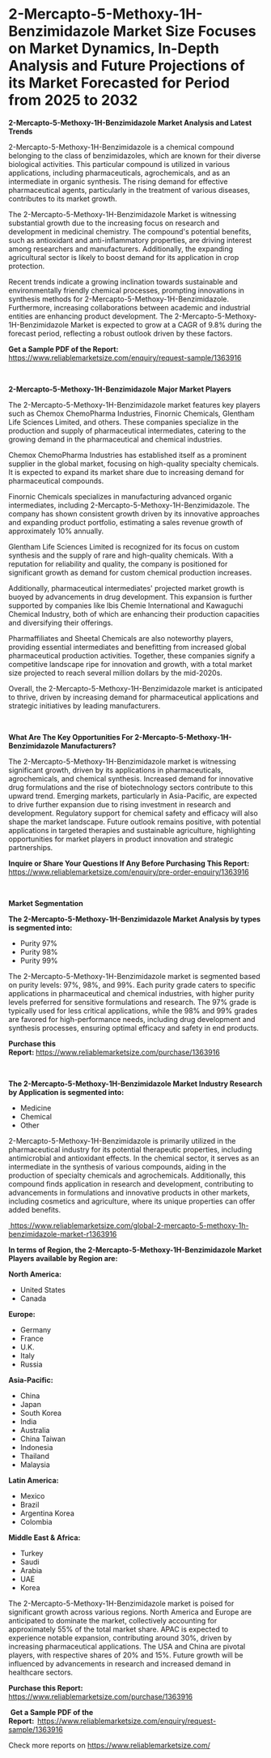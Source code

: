 <p><h1>2-Mercapto-5-Methoxy-1H-Benzimidazole Market Size Focuses on Market Dynamics, In-Depth Analysis and Future Projections of its Market Forecasted for Period from 2025 to 2032</h1></p><p><strong>2-Mercapto-5-Methoxy-1H-Benzimidazole Market Analysis and Latest Trends</strong></p>
<p><p>2-Mercapto-5-Methoxy-1H-Benzimidazole is a chemical compound belonging to the class of benzimidazoles, which are known for their diverse biological activities. This particular compound is utilized in various applications, including pharmaceuticals, agrochemicals, and as an intermediate in organic synthesis. The rising demand for effective pharmaceutical agents, particularly in the treatment of various diseases, contributes to its market growth.</p><p>The 2-Mercapto-5-Methoxy-1H-Benzimidazole Market is witnessing substantial growth due to the increasing focus on research and development in medicinal chemistry. The compound's potential benefits, such as antioxidant and anti-inflammatory properties, are driving interest among researchers and manufacturers. Additionally, the expanding agricultural sector is likely to boost demand for its application in crop protection.</p><p>Recent trends indicate a growing inclination towards sustainable and environmentally friendly chemical processes, prompting innovations in synthesis methods for 2-Mercapto-5-Methoxy-1H-Benzimidazole. Furthermore, increasing collaborations between academic and industrial entities are enhancing product development. The 2-Mercapto-5-Methoxy-1H-Benzimidazole Market is expected to grow at a CAGR of 9.8% during the forecast period, reflecting a robust outlook driven by these factors.</p></p>
<p><strong>Get a Sample PDF of the Report:&nbsp;</strong> <a href="https://www.reliablemarketsize.com/enquiry/request-sample/1363916?utm_campaign=1884&utm_medium=2&utm_source=Github&utm_content=ia&utm_term=03022025&utm_id=2-mercapto-5-methoxy-1h-benzimidazole">https://www.reliablemarketsize.com/enquiry/request-sample/1363916</a></p>
<p>&nbsp;</p>
<p><strong>2-Mercapto-5-Methoxy-1H-Benzimidazole Major Market Players</strong></p>
<p><p>The 2-Mercapto-5-Methoxy-1H-Benzimidazole market features key players such as Chemox ChemoPharma Industries, Finornic Chemicals, Glentham Life Sciences Limited, and others. These companies specialize in the production and supply of pharmaceutical intermediates, catering to the growing demand in the pharmaceutical and chemical industries.</p><p>Chemox ChemoPharma Industries has established itself as a prominent supplier in the global market, focusing on high-quality specialty chemicals. It is expected to expand its market share due to increasing demand for pharmaceutical compounds.</p><p>Finornic Chemicals specializes in manufacturing advanced organic intermediates, including 2-Mercapto-5-Methoxy-1H-Benzimidazole. The company has shown consistent growth driven by its innovative approaches and expanding product portfolio, estimating a sales revenue growth of approximately 10% annually.</p><p>Glentham Life Sciences Limited is recognized for its focus on custom synthesis and the supply of rare and high-quality chemicals. With a reputation for reliability and quality, the company is positioned for significant growth as demand for custom chemical production increases.</p><p>Additionally, pharmaceutical intermediates' projected market growth is buoyed by advancements in drug development. This expansion is further supported by companies like Ibis Chemie International and Kawaguchi Chemical Industry, both of which are enhancing their production capacities and diversifying their offerings.</p><p>Pharmaffiliates and Sheetal Chemicals are also noteworthy players, providing essential intermediates and benefitting from increased global pharmaceutical production activities. Together, these companies signify a competitive landscape ripe for innovation and growth, with a total market size projected to reach several million dollars by the mid-2020s.</p><p>Overall, the 2-Mercapto-5-Methoxy-1H-Benzimidazole market is anticipated to thrive, driven by increasing demand for pharmaceutical applications and strategic initiatives by leading manufacturers.</p></p>
<p>&nbsp;</p>
<p><strong>What Are The Key Opportunities For 2-Mercapto-5-Methoxy-1H-Benzimidazole Manufacturers?</strong></p>
<p><p>The 2-Mercapto-5-Methoxy-1H-Benzimidazole market is witnessing significant growth, driven by its applications in pharmaceuticals, agrochemicals, and chemical synthesis. Increased demand for innovative drug formulations and the rise of biotechnology sectors contribute to this upward trend. Emerging markets, particularly in Asia-Pacific, are expected to drive further expansion due to rising investment in research and development. Regulatory support for chemical safety and efficacy will also shape the market landscape. Future outlook remains positive, with potential applications in targeted therapies and sustainable agriculture, highlighting opportunities for market players in product innovation and strategic partnerships.</p></p>
<p><strong>Inquire or Share Your Questions If Any Before Purchasing This Report:</strong> <a href="https://www.reliablemarketsize.com/enquiry/pre-order-enquiry/1363916?utm_campaign=1884&utm_medium=2&utm_source=Github&utm_content=ia&utm_term=03022025&utm_id=2-mercapto-5-methoxy-1h-benzimidazole">https://www.reliablemarketsize.com/enquiry/pre-order-enquiry/1363916</a></p>
<p>&nbsp;</p>
<p><strong>Market Segmentation</strong></p>
<p><strong>The 2-Mercapto-5-Methoxy-1H-Benzimidazole Market Analysis by types is segmented into:</strong></p>
<p><ul><li>Purity 97%</li><li>Purity 98%</li><li>Purity 99%</li></ul></p>
<p><p>The 2-Mercapto-5-Methoxy-1H-Benzimidazole market is segmented based on purity levels: 97%, 98%, and 99%. Each purity grade caters to specific applications in pharmaceutical and chemical industries, with higher purity levels preferred for sensitive formulations and research. The 97% grade is typically used for less critical applications, while the 98% and 99% grades are favored for high-performance needs, including drug development and synthesis processes, ensuring optimal efficacy and safety in end products.</p></p>
<p><strong>Purchase this Report:&nbsp;</strong><a href="https://www.reliablemarketsize.com/purchase/1363916?utm_campaign=1884&utm_medium=2&utm_source=Github&utm_content=ia&utm_term=03022025&utm_id=2-mercapto-5-methoxy-1h-benzimidazole">https://www.reliablemarketsize.com/purchase/1363916</a></p>
<p>&nbsp;</p>
<p><strong>The 2-Mercapto-5-Methoxy-1H-Benzimidazole Market Industry Research by Application is segmented into:</strong></p>
<p><ul><li>Medicine</li><li>Chemical</li><li>Other</li></ul></p>
<p><p>2-Mercapto-5-Methoxy-1H-Benzimidazole is primarily utilized in the pharmaceutical industry for its potential therapeutic properties, including antimicrobial and antioxidant effects. In the chemical sector, it serves as an intermediate in the synthesis of various compounds, aiding in the production of specialty chemicals and agrochemicals. Additionally, this compound finds application in research and development, contributing to advancements in formulations and innovative products in other markets, including cosmetics and agriculture, where its unique properties can offer added benefits.</p></p>
<p><a href="https://www.reliablemarketsize.com/global-2-mercapto-5-methoxy-1h-benzimidazole-market-r1363916?utm_campaign=1884&utm_medium=2&utm_source=Github&utm_content=ia&utm_term=03022025&utm_id=2-mercapto-5-methoxy-1h-benzimidazole">&nbsp;https://www.reliablemarketsize.com/global-2-mercapto-5-methoxy-1h-benzimidazole-market-r1363916</a></p>
<p><strong>In terms of Region, the 2-Mercapto-5-Methoxy-1H-Benzimidazole Market Players available by Region are:</strong></p>
<p>
    <p> <strong> North America: </strong>
        <ul>
            <li>United States</li>
            <li>Canada</li>
        </ul>
        </p> 
    <p> <strong> Europe: </strong>
        <ul>
            <li>Germany</li>
            <li>France</li>
            <li>U.K.</li>
            <li>Italy</li>
            <li>Russia</li>
        </ul>
        </p> 
    <p> <strong> Asia-Pacific: </strong>
        <ul>
            <li>China</li>
            <li>Japan</li>
            <li>South Korea</li>
            <li>India</li>
            <li>Australia</li>
            <li>China Taiwan</li>
            <li>Indonesia</li>
            <li>Thailand</li>
            <li>Malaysia</li>
        </ul>
        </p> 
    <p> <strong> Latin America: </strong>
        <ul>
            <li>Mexico</li>
            <li>Brazil</li>
            <li>Argentina Korea</li>
            <li>Colombia</li>
        </ul>
        </p> 
    <p> <strong> Middle East & Africa: </strong>
        <ul>
            <li>Turkey</li>
            <li>Saudi</li>
            <li>Arabia</li>
            <li>UAE</li>
            <li>Korea</li>
        </ul>
    </p>
    </p>
<p><p>The 2-Mercapto-5-Methoxy-1H-Benzimidazole market is poised for significant growth across various regions. North America and Europe are anticipated to dominate the market, collectively accounting for approximately 55% of the total market share. APAC is expected to experience notable expansion, contributing around 30%, driven by increasing pharmaceutical applications. The USA and China are pivotal players, with respective shares of 20% and 15%. Future growth will be influenced by advancements in research and increased demand in healthcare sectors.</p></p>
<p><strong>Purchase this Report: </strong><a href="https://www.reliablemarketsize.com/purchase/1363916?utm_campaign=1884&utm_medium=2&utm_source=Github&utm_content=ia&utm_term=03022025&utm_id=2-mercapto-5-methoxy-1h-benzimidazole">https://www.reliablemarketsize.com/purchase/1363916</a></p>
<p>&nbsp;<strong>Get a Sample PDF of the Report:&nbsp;&nbsp;</strong><a href="https://www.reliablemarketsize.com/enquiry/request-sample/1363916?utm_campaign=1884&utm_medium=2&utm_source=Github&utm_content=ia&utm_term=03022025&utm_id=2-mercapto-5-methoxy-1h-benzimidazole">https://www.reliablemarketsize.com/enquiry/request-sample/1363916</a></p>
<p><strong></strong></p>
<p>Check more reports on <a href="https://www.reliablemarketsize.com/?utm_campaign=1884&utm_medium=2&utm_source=Github&utm_content=ia&utm_term=03022025&utm_id=2-mercapto-5-methoxy-1h-benzimidazole">https://www.reliablemarketsize.com/</a></p>